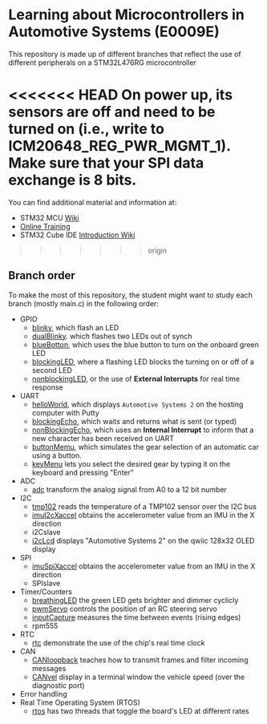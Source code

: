 # Learning about Microcontrollers in Automotive Systems (E0009E)
This repository is made up of different branches that reflect the use of different peripherals on a STM32L476RG microcontroller

<<<<<<< HEAD
On power up, its sensors are off and need to be turned on (i.e., write to ICM20648_REG_PWR_MGMT_1).
Make sure that your SPI data exchange is 8 bits. 
=======
You can find additional material and information at:
- STM32 MCU [Wiki](https://wiki.st.com/stm32mcu)
- [Online Training](https://www.st.com/content/st_com/en/support/learning/stm32-education/stm32-online-training/stm32l4-online-training.html)
- STM32 Cube IDE [Introduction Wiki](https://wiki.stmicroelectronics.cn/stm32mcu/wiki/STM32CubeIDE:Introduction_to_STM32CubeIDE)
>>>>>>> origin

## Branch order
To make the most of this repository, the student might want to study each branch (mostly main.c) in the following order:
- GPIO
	- [blinky](https://github.com/vanDeventer/as2/tree/blinky), which flash an LED
	- [dualBlinky](https://github.com/vanDeventer/as2/tree/dualBlinky). which flashes two LEDs out of synch
	- [blueBotton](https://github.com/vanDeventer/as2/tree/blueButton), which uses the blue button to turn on the onboard green LED
	- [blockingLED](https://github.com/vanDeventer/as2/tree/blockingLED), where a flashing LED blocks the turning on or off of a second LED
	- [nonblockingLED](https://github.com/vanDeventer/as2/tree/nonBlockingLED), or the use of **External Interrupts** for real time response
- UART
	- [helloWorld](https://github.com/vanDeventer/as2/tree/helloWorld), which displays ```Automotive Systems 2``` on the hosting computer with Putty
	- [blockingEcho](https://github.com/vanDeventer/as2/tree/blockingEcho), which waits and returns what is sent (or typed)
	- [nonBlockingEcho](https://github.com/vanDeventer/as2/tree/nonBlockingEcho), which uses an **Internal Interrupt** to inform that a new character has been received on UART
	- [buttonMemu](https://github.com/vanDeventer/as2/tree/buttonMenu), which simulates the gear selection of an automatic car using a button. 
	- [keyMenu](https://github.com/vanDeventer/as2/tree/keyMenu) lets you select the desired gear by typing it on the keyboard and pressing "Enter"
- ADC
	- [adc](https://github.com/vanDeventer/as2/tree/adc) transform the analog signal from A0 to a 12 bit number
- I2C
	- [tmp102](https://github.com/vanDeventer/as2/tree/tmp102) reads the temperature of a TMP102 sensor over the I2C bus
	- [imuI2cXaccel](https://github.com/vanDeventer/as2/tree/imuI2cXaccel) obtains the accelerometer value from an IMU in the X direction
	- i2Cslave
	- [i2cLcd](https://github.com/vanDeventer/as2/tree/i2cLcd) displays "Automotive Systems 2" on the qwiic 128x32 OLED display 
- SPI
	- [imuSpiXaccel](https://github.com/oskwin/as2/tree/imuSpiXaccel) obtains the accelerometer value from an IMU in the X direction
	- SPIslave
- Timer/Counters
	- [breathingLED](https://github.com/vanDeventer/as2/tree/breathingLED) the green LED gets brighter and dimmer cyclicly
	- [pwmServo](https://github.com/vanDeventer/as2/tree/pwmServo) controls the position of an RC steering servo
	- [inputCapture](https://github.com/vanDeventer/as2/tree/inputCapture) measures the time between events (rising edges)
	- rpm555
- RTC
	- [rtc](https://github.com/vanDeventer/as2/tree/rtc) demonstrate the use of the chip's real time clock
- CAN
	- [CANloopback](https://github.com/vanDeventer/as2/tree/CANVel) teaches how to transmit frames and filter incoming messages
	- [CANvel](https://github.com/vanDeventer/as2/tree/CANVel) display in a terminal window the vehicle speed (over the diagnostic port)
- Error handling
- Real Time Operating System (RTOS)
	- [rtos](https://github.com/vanDeventer/as2/tree/rtos) has two threads that toggle the board's LED at different rates
